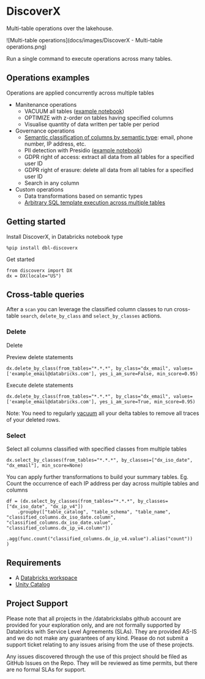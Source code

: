 # DiscoverX

Multi-table operations over the lakehouse.

![Multi-table operations](docs/images/DiscoverX - Multi-table operations.png)

Run a single command to execute operations across many tables. 

## Operations examples

Operations are applied concurrently across multiple tables

* Manitenance operations
  * VACUUM all tables ([example notebook](examples/vacuum_multiple_tables.py))
  * OPTIMIZE with z-order on tables having specified columns
  * Visualise quantity of data written per table per period
* Governance operations
  * [Semantic classification of columns by semantic type](docs/Semantic_classification.md): email, phone number, IP address, etc.
  * PII detection with Presidio ([example notebook](examples/pii_detection_presidio.py))
  * GDPR right of access: extract all data from all tables for a specified user ID
  * GDPR right of erasure: delete all data from all tables for a specified user ID
  * Search in any column
* Custom operations
  * Data transformations based on semantic types
  * [Arbitrary SQL template execution across multiple tables](docs/Arbitrary_multi-table_SQL.md)

## Getting started

Install DiscoverX, in Databricks notebook type

```
%pip install dbl-discoverx
```

Get started

```
from discoverx import DX
dx = DX(locale="US")
```


## Cross-table queries

After a `scan` you can leverage the classified column classes to run cross-table `search`, `delete_by_class` and `select_by_classes` actions.


### Delete

Delete 

Preview delete statements
```
dx.delete_by_class(from_tables="*.*.*", by_class="dx_email", values=['example_email@databricks.com'], yes_i_am_sure=False, min_score=0.95)
```

Execute delete statements
```
dx.delete_by_class(from_tables="*.*.*", by_class="dx_email", values=['example_email@databricks.com'], yes_i_am_sure=True, min_score=0.95)
```

Note: You need to regularly [vacuum](https://docs.delta.io/latest/delta-utility.html#remove-files-no-longer-referenced-by-a-delta-table) all your delta tables to remove all traces of your deleted rows. 

### Select

Select all columns classified with specified classes from multiple tables

```
dx.select_by_classes(from_tables="*.*.*", by_classes=["dx_iso_date", "dx_email"], min_score=None)
```

You can apply further transformations to build your summary tables. 
Eg. Count the occurrence of each IP address per day across multiple tables and columns

```
df = (dx.select_by_classes(from_tables="*.*.*", by_classes=["dx_iso_date", "dx_ip_v4"])
    .groupby(["table_catalog", "table_schema", "table_name", "classified_columns.dx_iso_date.column", "classified_columns.dx_iso_date.value", "classified_columns.dx_ip_v4.column"])
    .agg(func.count("classified_columns.dx_ip_v4.value").alias("count"))
)
```

## Requirements

* A [Databricks workspace](https://www.databricks.com/try-databricks#account)
* [Unity Catalog](https://www.databricks.com/product/unity-catalog)

## Project Support
Please note that all projects in the /databrickslabs github account are provided for your exploration only, and are not formally supported by Databricks with Service Level Agreements (SLAs).  They are provided AS-IS and we do not make any guarantees of any kind.  Please do not submit a support ticket relating to any issues arising from the use of these projects.

Any issues discovered through the use of this project should be filed as GitHub Issues on the Repo.  They will be reviewed as time permits, but there are no formal SLAs for support.

